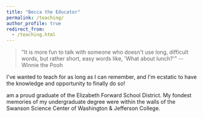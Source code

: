 ```yaml
---
title: "Becca the Educator"
permalink: /teaching/
author_profile: true
redirect_from: 
  - /teaching.html
---
```


> "It is more fun to talk with someone who doesn't use long, difficult words, but rather short, easy words like, 'What about lunch?'" -- Winnie the Pooh

I've wanted to teach for as long as I can remember, and I'm ecstatic
to have the knowledge and opportunity to finally do so!

am a proud graduate of the Elizabeth Forward School District.
My fondest memories of my undergraduate degree were within the walls of the Swanson Science Center of Washington & Jefferson College.

